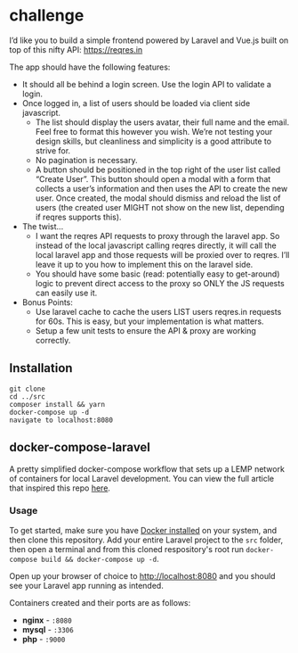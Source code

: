 # challenge


I’d like you to build a simple frontend powered by Laravel and Vue.js built on top of this nifty API: https://reqres.in

The app should have the following features:

- It should all be behind a login screen.  Use the login API to validate a login.
- Once logged in, a list of users should be loaded via client side javascript. 
    - The list should display the users avatar, their full name and the email. Feel free to format this however you wish. We’re not testing your design skills, but cleanliness and simplicity is a good attribute to strive for.
    - No pagination is necessary.
    - A button should be positioned in the top right of the user list called “Create User”. This button should open a modal with a form that collects a user’s information and then uses the API to create the new user. Once created, the modal should dismiss and reload the list of users (the created user MIGHT not show on the new list, depending if reqres supports this).
- The twist...
    - I want the reqres API requests to proxy through the laravel app. So instead of the local javascript calling reqres directly, it will call the local laravel app and those requests will be proxied over to reqres. I’ll leave it up to you how to implement this on the laravel side.
    - You should have some basic (read: potentially easy to get-around) logic to prevent direct access to the proxy so ONLY the JS requests can easily use it.
- Bonus Points:  
    - Use laravel cache to cache the users LIST users reqres.in requests for 60s. This is easy, but your implementation is what matters.
    - Setup a few unit tests to ensure the API & proxy are working correctly.



## Installation

```
git clone
cd ../src
composer install && yarn
docker-compose up -d
navigate to localhost:8080
```



## docker-compose-laravel
A pretty simplified docker-compose workflow that sets up a LEMP network of containers for local Laravel development. You can view the full article that inspired this repo [here](https://medium.com/@aschmelyun).


### Usage

To get started, make sure you have [Docker installed](https://docs.docker.com/docker-for-mac/install/) on your system, and then clone this repository. Add your entire Laravel project to the `src` folder, then open a terminal and from this cloned respository's root run `docker-compose build && docker-compose up -d`. 

Open up your browser of choice to [http://localhost:8080](http://localhost:8080) and you should see your Laravel app running as intended. 

Containers created and their ports are as follows:

- **nginx** - `:8080`
- **mysql** - `:3306`
- **php** - `:9000`